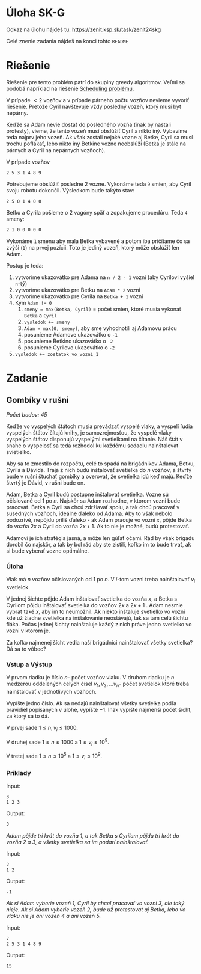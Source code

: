 # Úloha SK-G

Odkaz na úlohu nájdeš tu: https://zenit.ksp.sk/task/zenit24skg

Celé znenie zadania nájdeš na konci tohto `README`

# Riešenie

Riešenie pre tento problém patrí do skupiny greedy algoritmov. Veľmi sa podobá
napríklad na riešenie [Scheduling problému](https://www.geeksforgeeks.org/scheduling-in-greedy-algorithms/).

V prípade  $`<2`$ vozňov a v prípade párneho počtu vozňov nevieme vyvoriť riešenie.
Pretože Cyril navštevuje vždy posledný vozeň, ktorý musí byť nepárny.

Keďže sa Adam nevie dostať do posledného vozňa (inak by nastali protesty), vieme,
že tento vozeň musí obslúžiť Cyril a nikto iný. Vybavíme teda najprv jeho vozeň.
Ak však zostali nejaké vozne aj Betke, Cyril sa musí trochu poflákať, lebo nikto
iný Betkine vozne neobslúži (Betka je stále na párnych a Cyril na nepárnych vozňoch).

V prípade vozňov
```
2 5 3 1 4 8 9
```

Potrebujeme obslúžiť posledné 2 vozne. Vykonáme teda `9` smien, aby Cyril svoju robotu
dokončil. Výsledkom bude takýto stav:

```
2 5 0 1 4 0 0
```

Betku a Cyrila pošleme o 2 vagóny späť a zopakujeme procedúru. Teda `4` smeny:

```
2 1 0 0 0 0 0
```

Vykonáme `1` smenu aby mala Betka vybavené a potom iba pričítame čo sa zvýši (`1`) na
prvej pozícii. Toto je jediný vozeň, ktorý môže obslúžiť len Adam.

Postup je teda:
1. vytvoríme ukazovátko pre Adama na `n / 2 - 1` vozni (aby Cyrilovi vyšiel `n`-tý)
2. vytvoríme ukazovátko pre Betku na `Adam * 2` vozni
3. vytvoríme ukazovátko pre Cyrila na `Betka + 1` vozni
4. Kým `Adam != 0`
   1. `smeny = max(Betka, Cyril)` = počet smien, ktoré musia vykonať `Betka` a `Cyril`
   2. `vysledok += smeny`
   3. `Adam = max(0, smeny)`, aby sme vyhodnotili aj Adamovu prácu
   4. posunieme Adamove ukazovátko o `-1`
   5. posunieme Betkino ukazovátko o `-2`
   6. posunieme Cyrilovo ukazovátko o `-2`
5. `vysledok += zostatok_vo_vozni_1`

# Zadanie

## Gombíky v rušni

_Počet bodov: 45_

Keďže vo vyspelých štátoch musia prevádzať vyspelé vlaky, a vyspelí ľudia vyspelých
štátov čítajú knihy, je samozrejmosťou, že vyspelé vlaky vyspelých štátov disponujú
vyspelými svetielkami na čítanie. Náš štát v snahe o vyspelosť sa teda rozhodol ku
každému sedadlu nainštalovať svietielko.

Aby sa to zmestilo do rozpočtu, celé to spadá na brigádnikov Adama, Betku, Cyrila a
Dávida. Traja z nich budú inštalovať svetielka do $`n`$ vozňov, a štvrtý bude v rušni
štuchať gombíky a overovať, že svetielka idú keď majú. Keďže štvrtý je Dávid, v
rušni bude on.

Adam, Betka a Cyril budú postupne inštalovať svetielka. Vozne sú očíslované od $`1`$
po $`n`$. Najskôr sa Adam rozhodne, v ktorom vozni bude pracovať. Betka a Cyril sa
chcú zdržiavať spolu, a tak chcú pracovať v susedných vozňoch, ideálne ďaleko od Adama.
Aby to však nebolo podozrivé, nepôjdu príliš ďaleko - ak Adam pracuje vo vozni
$`x`$, pôjde Betka do vozňa $`2x`$ a Cyril do vozňa $`2x + 1`$. Ak to nie je možné,
budú protestovať.

Adamovi je ich stratégia jasná, a môže len gúľať očami. Rád by však brigádu dorobil čo
najskôr, a tak by bol rád aby ste zistili, koľko im to bude trvať, ak si bude vyberať
vozne optimálne.

### Úloha

Vlak má $`n`$ vozňov očíslovaných od $`1`$ po $`n`$. V $`i`$-tom vozni treba nainštalovať
$`v_i`$ svetielok.

V jednej šichte pôjde Adam inštalovať svetielka do vozňa $`x`$, a Betka s Cyrilom pôjdu
inštalovať svetielka do vozňov $`2x`$ a $`2x + 1`$ . Adam nesmie vybrať také $`x`$, aby
im to neumožnil. Ak niekto inštaluje svetielko vo vozni kde už žiadne svetielka na
inštalovanie neostávajú, tak sa tam celú šichtu fláka. Počas jednej šichty nainštaluje
každý z nich práve jedno svetielko vo vozni v ktorom je.

Za koľko najmenej šícht vedia naší brigádnici nainštalovať všetky svetielka? Dá sa to vôbec?

### Vstup a Výstup

V prvom riadku je číslo $`n`$- počet vozňov vlaku. V druhom riadku je $`n`$ medzerou
oddelených celých čísel $`v_1, v_2, ... v_n`$- počet svetielok ktoré treba nainštalovať
v jednotlivých vozňoch.

Vypíšte jedno číslo. Ak sa nedajú nainštalovať všetky svetielka podľa pravidiel
popísaných v úlohe, vypíšte $`−1`$. Inak vypíšte najmenší počet šícht, za ktorý sa to dá.

V prvej sade $`1 \leq n, v_i \leq 1000`$.

V druhej sade $`1 \leq n \leq 1000`$ a $`1 \leq v_i \leq 10^9`$.

V tretej sade $`1 \leq n \leq 10^5`$ a $`1 \leq v_i \leq 10^9`$.

### Príklady

Input:
```
3
1 2 3
```

Output:

```
3
```
_Adam pôjde tri krát do vozňa 1, a tak Betka s Cyrilom pôjdu tri krát do vozňa 2 a 3, a všetky svetielka sa im podarí nainštalovať._

Input:
```
2
1 2
```

Output:

```
-1
```
_Ak si Adam vyberie vozeň 1, Cyril by chcel pracovať vo vozni 3, ale taký nieje. Ak si Adam vyberie vozeň 2, bude už protestovať aj Betka, lebo vo vlaku nie je ani vozeň 4 a ani vozeň 5._

Input:
```
7
2 5 3 1 4 8 9
```

Output:

```
15
```